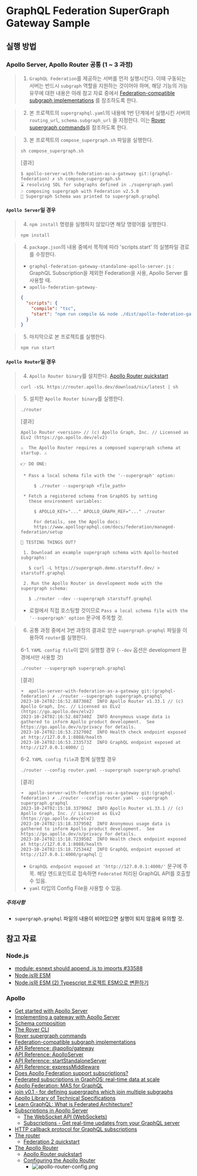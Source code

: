 # GraphQL Federation SuperGraph Gateway Sample

## 실행 방법

### Apollo Server, Apollo Router 공통 (1 ~ 3 과정)

> 1. `GraphQL Federation`를 제공하는 서버를 먼저 실행시킨다. 이때 구동되는 서버는 반드시 `subgraph` 역할을 지원하는 것이어야 하며, 해당 기능의 가능 유무에 대한 내용은 아래 참고 자료
     중에서 [Federation-compatible subgraph implementations](https://www.apollographql.com/docs/federation/building-supergraphs/supported-subgraphs/)
     를 참조하도록 한다.

> 2. 본 프로젝트의 `supergraphql.yaml`의 내용에 1번 단계에서 실행시킨 서버의 `routing_url`, `schema.subgraph_url` 을 지정한다.
     이는 [Rover supergraph commands](https://www.apollographql.com/docs/rover/commands/supergraphs)를 참조하도록 한다.

> 3. 본 프로젝트의 `compose_supergraph.sh` 파일을 실행한다.
>
>```shell
>sh compose_supergraph.sh
>```
>
> [결과]
>
> ```text
> $ apollo-server-with-federation-as-a-gateway git:(graphql-federation) ✗ sh compose_supergraph.sh 
> ⌛ resolving SDL for subgraphs defined in ./supergraph.yaml
> 🎶 composing supergraph with Federation v2.5.0
> 📝 Supergraph Schema was printed to supergraph.graphql
> ```

#### `Apollo Server`일 경우

> 4. `npm install` 명령을 실행하지 않았다면 해당 명령어를 실행한다.
>
>```shell
> npm install
>```

> 4. `package.json`의 내용 중에서 목적에 따라 'scripts.start' 의 실행파일 경로를 수정한다.
>
> - `graphql-federation-gateway-standalone-apollo-server.js` : GraphQL Subscription을 제외한 Federation을 사용, Apollo Server 를
    사용할 때.
> - `apollo-federation-gateway-`
>
> ```json
> {
>   "scripts": {
>     "compile": "tsc",
>     "start": "npm run compile && node ./dist/apollo-federation-gateway-standalone.js" 
>   }
> } 
> ```

> 5. 마지막으로 본 프로젝트를 실행한다.
>
>```shell
>npm run start
>```

#### `Apollo Router`일 경우

> 4. `Apollo Router binary`를 설치한다. [Apollo Router quickstart](https://www.apollographql.com/docs/router/quickstart/)
>
> ```shell
> curl -sSL https://router.apollo.dev/download/nix/latest | sh
> ```

> 5. 설치한 `Apollo Router binary`를 실행한다.
>
> ```shell
> ./router
> ```
>
> [결과]
>
>```text
>Apollo Router <version> // (c) Apollo Graph, Inc. // Licensed as ELv2 (https://go.apollo.dev/elv2)
>
>⚠️  The Apollo Router requires a composed supergraph schema at startup. ⚠️
>
>👉 DO ONE:
>
>  * Pass a local schema file with the '--supergraph' option:
>
>      $ ./router --supergraph <file_path>
>
>  * Fetch a registered schema from GraphOS by setting
>    these environment variables:
>
>      $ APOLLO_KEY="..." APOLLO_GRAPH_REF="..." ./router
>
>      For details, see the Apollo docs:
>      https://www.apollographql.com/docs/federation/managed-federation/setup
>
>🔬 TESTING THINGS OUT?
>
>  1. Download an example supergraph schema with Apollo-hosted subgraphs:
>
>    $ curl -L https://supergraph.demo.starstuff.dev/ > starstuff.graphql
>
>  2. Run the Apollo Router in development mode with the supergraph schema:
>
>    $ ./router --dev --supergraph starstuff.graphql
>```
>- 로컬에서 직접 호스팅할 것이므로 `Pass a local schema file with the '--supergraph' option` 문구에 주목할 것.

> 6. 공통 과정 중에서 3번 과정의 결과로 얻은 `supergraph.graphql` 파일을 이용하여 `router`를 실행한다.
>
> 6-1. `YAML config file`이 없이 실행할 경우 (`--dev` 옵션은 development 환경에서만 사용할 것)
> ```shell
> ./router --supergraph supergraph.graphql
> ```
>
> [결과]
>
> ```text
> ➜  apollo-server-with-federation-as-a-gateway git:(graphql-federation) ✗ ./router --supergraph supergraph.graphql               
> 2023-10-24T02:16:52.887308Z  INFO Apollo Router v1.33.1 // (c) Apollo Graph, Inc. // Licensed as ELv2 (https://go.apollo.dev/elv2)
> 2023-10-24T02:16:52.887340Z  INFO Anonymous usage data is gathered to inform Apollo product development.  See https://go.apollo.dev/o/privacy for details.
> 2023-10-24T02:16:53.232700Z  INFO Health check endpoint exposed at http://127.0.0.1:8088/health
> 2023-10-24T02:16:53.233573Z  INFO GraphQL endpoint exposed at http://127.0.0.1:4000/ 🚀
> ```
>
> 6-2. `YAML config file`과 함께 실행할 경우
> ```shell
> ./router --config router.yaml --supergraph supergraph.graphql
> ```
>
> [결과]
>
> ```text
> ➜  apollo-server-with-federation-as-a-gateway git:(graphql-federation) ✗ ./router --config router.yaml --supergraph supergraph.graphql
> 2023-10-24T02:15:18.337906Z  INFO Apollo Router v1.33.1 // (c) Apollo Graph, Inc. // Licensed as ELv2 (https://go.apollo.dev/elv2)
> 2023-10-24T02:15:18.337950Z  INFO Anonymous usage data is gathered to inform Apollo product development.  See https://go.apollo.dev/o/privacy for details.
> 2023-10-24T02:15:18.723950Z  INFO Health check endpoint exposed at http://127.0.0.1:8088/health
> 2023-10-24T02:15:18.725344Z  INFO GraphQL endpoint exposed at http://127.0.0.1:4000/graphql 🚀
> ```
>
> - `GraphQL endpoint exposed at 'http://127.0.0.1:4000/'` 문구에 주목. 해당 엔드포인트로 접속하면 `Federated` 처리된 GraphQL API를 호출할 수 있음.
> - `yaml` 타입의 Config File을 사용할 수 있음.

##### 주의사항

- `supergraph.graphql` 파일의 내용이 비어있으면 실행이 되지 않음에 유의할 것.

## 참고 자료

### Node.js

- [module: esnext should append .js to imports #33588](https://github.com/microsoft/TypeScript/issues/33588)
- [Node.js와 ESM](https://jjnooys.medium.com/node-js%EC%99%80-esm-2462af271156)
- [Node.js와 ESM (2) Typescript 프로젝트 ESM으로 변환하기](https://jjnooys.medium.com/node-js%EC%99%80-esm-2-typescript-%ED%94%84%EB%A1%9C%EC%A0%9D%ED%8A%B8-esm%EC%9C%BC%EB%A1%9C-%EB%B3%80%ED%99%98%ED%95%98%EA%B8%B0-7266e8174906)

### Apollo

- [Get started with Apollo Server](https://www.apollographql.com/docs/apollo-server/getting-started)
- [Implementing a gateway with Apollo Server](https://www.apollographql.com/docs/apollo-server/using-federation/apollo-gateway-setup)
- [Schema composition](https://www.apollographql.com/docs/federation/federated-types/composition/#supported-methods)
- [The Rover CLI](https://www.apollographql.com/docs/rover)
- [Rover supergraph commands](https://www.apollographql.com/docs/rover/commands/supergraphs)
- [Federation-compatible subgraph implementations](https://www.apollographql.com/docs/federation/building-supergraphs/supported-subgraphs/)
- [API Reference: @apollo/gateway](https://www.apollographql.com/docs/apollo-server/using-federation/api/apollo-gateway/)
- [API Reference: ApolloServer](https://www.apollographql.com/docs/apollo-server/api/apollo-server)
- [API Reference: startStandaloneServer](https://www.apollographql.com/docs/apollo-server/api/standalone)
- [API Reference: expressMiddleware](https://www.apollographql.com/docs/apollo-server/api/express-middleware)
- [Does Apollo Federation support subscriptions?](https://support.apollographql.com/hc/en-us/articles/5881531249683-Does-Apollo-Federation-support-subscriptions-)
- [Federated subscriptions in GraphOS: real-time data at scale](https://www.apollographql.com/blog/announcement/backend/federated-subscriptions-in-graphos-real-time-data-at-scale/)
- [Apollo Federation: MAS for GraphQL](https://devstarsj.github.io/development/2023/03/12/Apollo.Federation/)
- [join v0.1 - for defining supergraphs which join multiple subgraphs](https://specs.apollo.dev/join/v0.1/)
- [Apollo Library of Technical Specifications](https://specs.apollo.dev/)
- [Learn GraphQL: What is Federated Architecture?](https://graphql.com/learn/federated-architecture/)
- [Subscriptions in Apollo Server](https://www.apollographql.com/docs/apollo-server/data/subscriptions/)
  - [The WebSocket API (WebSockets)](https://developer.mozilla.org/en-US/docs/Web/API/WebSockets_API)
  - [Subscriptions - Get real-time updates from your GraphQL server](https://www.apollographql.com/docs/react/data/subscriptions)
- [HTTP callback protocol for GraphQL subscriptions](https://www.apollographql.com/docs/router/executing-operations/subscription-callback-protocol/)
- [The router](https://www.apollographql.com/docs/federation/building-supergraphs/router)
  - [Federation 2 quickstart](https://www.apollographql.com/docs/federation/quickstart/setup/)
- [The Apollo Router](https://www.apollographql.com/docs/router/)
  - [Apollo Router quickstart](https://www.apollographql.com/docs/router/quickstart/)
  - [Configuring the Apollo Router](https://www.apollographql.com/docs/router/configuration/overview)
    - ![apollo-router-config.png](apollo-router-config.png)
